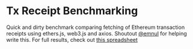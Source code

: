 # Tx Receipt Benchmarking

Quick and dirty benchmark comparing fetching of Ethereum transaction receipts using ethers.js, web3.js and axios. Shoutout [@emnul](https://github.com/emnul) for helping write this. For full results, check out [this spreadsheet](https://github.com/haseebrabbani/tx-receipt-benchmarking.git)

